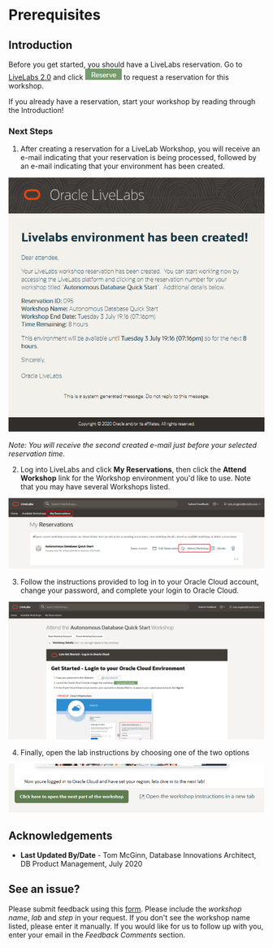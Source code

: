 # Prerequisites

## Introduction

Before you get started, you should have a LiveLabs reservation. Go to [LiveLabs 2.0](https://apexapps-stage.oracle.com/pls/apex/dbpm/r/livelabs-v2-0) and click  ![](images/reserve.png) to request a reservation for this workshop.

If you already have a reservation, start your workshop by reading through the Introduction!

### Next Steps

1. After creating a reservation for a LiveLab Workshop, you will receive an e-mail indicating that your reservation is being processed, followed by an e-mail indicating that your environment has been created.

  ![](images/livelab-env-created-email.png " ")

  *Note: You will receive the second created e-mail just before your selected reservation time.*

2. Log into LiveLabs and click **My Reservations**, then click the **Attend Workshop** link for the Workshop environment you'd like to use. Note that you may have several Workshops listed.

  ![](images/my-reservations.png " ")

3. Follow the instructions provided to log in to your Oracle Cloud account, change your password, and complete your login to Oracle Cloud.

  ![](images/attend-workshop-1.png " ")

4. Finally, open the lab instructions by choosing one of the two options

  ![](images/open-workshop.png " ")

## Acknowledgements

- **Last Updated By/Date** - Tom McGinn, Database Innovations Architect, DB Product Management, July 2020

## See an issue?
Please submit feedback using this [form](https://apexapps.oracle.com/pls/apex/f?p=133:1:::::P1_FEEDBACK:1). Please include the *workshop name*, *lab* and *step* in your request.  If you don't see the workshop name listed, please enter it manually. If you would like for us to follow up with you, enter your email in the *Feedback Comments* section.
